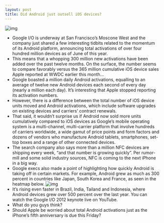 ```yaml
---
layout: post
title: Did Android just outsell iOS devices?
---
```

![img](http://media.idownloadblog.com/wp-content/uploads/2012/06/Google-IO-2012-Android-activations.jpg)
* Google I/O is underway at San Francisco’s Moscone West and the company just shared a few interesting tidbits related to the momentum of its Android platform, announcing total activations of over four hundred million devices as of June of this year.
* This means that a whopping 300 million new activations have been added over the past twelve months. On the surface, the number seems to compare favorably versus the 365 million cumulative iOS device sales Apple reported at WWDC earlier this month…
* Google boasted a million daily Android activations, equalling to an average of twelve new Android devices each second of every day (nearly a million each day). It’s interesting that Apple stopped reporting its activation numbers.
* However, there is a difference between the total number of iOS device units moved and Android activations, which include software upgrades on existing devices and carriers’ contract renewals.
* That said, it wouldn’t surprise us if Android now sold more units cumulatively compared to iOS devices as Google’s mobile operating system is a multi-channel, multi-carrier platform that involve hundreds of carriers worldwide, a wide gamut of price points and form factors and dozens of vendors who manufacture Android tablets, smartphones, set-top boxes and a range of other connected devices.
* The search company also says more than a million NFC devices are shipping every week, “and that number is growing quickly”. Per rumor-mill and some solid industry sources, NFC is coming to the next iPhone in a big way.
* Google execs also made a point of highlighting how quickly Android is taking off in certain markets. For example, Android grew as much as 300 percent in countries like Japan, South Korea and France, as seen in the heatmap below.
![img](http://media.idownloadblog.com/wp-content/uploads/2012/06/Google-IO-2012-Android-sales-heatmap.jpg)
* It’s rising even faster in Brazil, India, Tailand and Indonesia, where Android devices grew over 500 percent over the last year. You can watch the Google I/O 2012 keynote live on YouTube.
* What do you guys think?
* Should Apple be worried about total Android activations just as the iPhone’s fifth anniversary is due this Friday?

